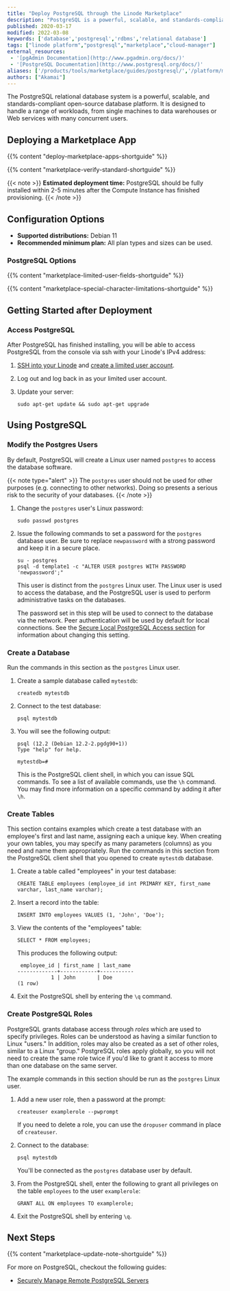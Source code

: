 ```yaml
---
title: "Deploy PostgreSQL through the Linode Marketplace"
description: "PostgreSQL is a powerful, scalable, and standards-compliant open-source database. Here''s how to easily deploy PostgreSQL using Marketplace Apps."
published: 2020-03-17
modified: 2022-03-08
keywords: ['database','postgresql','rdbms','relational database']
tags: ["linode platform","postgresql","marketplace","cloud-manager"]
external_resources:
 - '[pgAdmin Documentation](http://www.pgadmin.org/docs/)'
 - '[PostgreSQL Documentation](http://www.postgresql.org/docs/)'
aliases: ['/products/tools/marketplace/guides/postgresql/','/platform/marketplace/deploy-postresql-with-marketplace-apps/', '/platform/one-click/deploy-postresql-with-one-click-apps/', '/guides/deploy-postresql-with-one-click-apps/','/guides/deploy-postresql-with-marketplace-apps/','/guides/postgresql-marketplace-app/']
authors: ["Akamai"]
---
```


The PostgreSQL relational database system is a powerful, scalable, and standards-compliant open-source database platform. It is designed to handle a range of workloads, from single machines to data warehouses or Web services with many concurrent users.

## Deploying a Marketplace App

{{% content "deploy-marketplace-apps-shortguide" %}}

{{% content "marketplace-verify-standard-shortguide" %}}

{{< note >}}
**Estimated deployment time:** PostgreSQL should be fully installed within 2-5 minutes after the Compute Instance has finished provisioning.
{{< /note >}}

## Configuration Options

- **Supported distributions:** Debian 11
- **Recommended minimum plan:** All plan types and sizes can be used.

### PostgreSQL Options

{{% content "marketplace-limited-user-fields-shortguide" %}}

{{% content "marketplace-special-character-limitations-shortguide" %}}

## Getting Started after Deployment

### Access PostgreSQL

After PostgreSQL has finished installing, you will be able to access PostgreSQL from the console via ssh with your Linode's IPv4 address:

1.  [SSH into your Linode](/docs/products/compute/compute-instances/guides/set-up-and-secure/#connect-to-the-instance) and [create a limited user account](/docs/products/compute/compute-instances/guides/set-up-and-secure/#add-a-limited-user-account).

1.  Log out and log back in as your limited user account.

1.  Update your server:

        sudo apt-get update && sudo apt-get upgrade

## Using PostgreSQL

### Modify the Postgres Users

By default, PostgreSQL will create a Linux user named `postgres` to access the database software.

{{< note type="alert" >}}
The `postgres` user should not be used for other purposes (e.g. connecting to other networks). Doing so presents a serious risk to the security of your databases.
{{< /note >}}

1.  Change the `postgres` user's Linux password:

        sudo passwd postgres

2.  Issue the following commands to set a password for the `postgres` database user. Be sure to replace `newpassword` with a strong password and keep it in a secure place.

        su - postgres
        psql -d template1 -c "ALTER USER postgres WITH PASSWORD 'newpassword';"

    This user is distinct from the `postgres` Linux user. The Linux user is used to access the database, and the PostgreSQL user is used to perform administrative tasks on the databases.

    The password set in this step will be used to connect to the database via the network. Peer authentication will be used by default for local connections. See the [Secure Local PostgreSQL Access section](#secure-local-postgresql-access) for information about changing this setting.

### Create a Database

Run the commands in this section as the `postgres` Linux user.

1.  Create a sample database called `mytestdb`:

        createdb mytestdb

2.  Connect to the test database:

        psql mytestdb

3.  You will see the following output:

        psql (12.2 (Debian 12.2-2.pgdg90+1))
        Type "help" for help.

        mytestdb=#

    This is the PostgreSQL client shell, in which you can issue SQL commands. To see a list of available commands, use the `\h` command. You may find more information on a specific command by adding it after `\h`.

### Create Tables

This section contains examples which create a test database with an employee's first and last name, assigning each a unique key. When creating your own tables, you may specify as many parameters (columns) as you need and name them appropriately. Run the commands in this section from the PostgreSQL client shell that you opened to create `mytestdb` database.

1.  Create a table called "employees" in your test database:

        CREATE TABLE employees (employee_id int PRIMARY KEY, first_name varchar, last_name varchar);

2.  Insert a record into the table:

        INSERT INTO employees VALUES (1, 'John', 'Doe');

3.  View the contents of the "employees" table:

        SELECT * FROM employees;

    This produces the following output:

         employee_id | first_name | last_name
        -------------+------------+-----------
                   1 | John       | Doe
        (1 row)

4.  Exit the PostgreSQL shell by entering the `\q` command.

### Create PostgreSQL Roles

PostgreSQL grants database access through *roles* which are used to specify privileges. Roles can be understood as having a similar function to Linux "users." In addition, roles may also be created as a set of other roles, similar to a Linux "group." PostgreSQL roles apply globally, so you will not need to create the same role twice if you'd like to grant it access to more than one database on the same server.

The example commands in this section should be run as the `postgres` Linux user.

1.  Add a new user role, then a password at the prompt:

        createuser examplerole --pwprompt

    If you need to delete a role, you can use the `dropuser` command in place of `createuser`.

2.  Connect to the database:

        psql mytestdb

    You'll be connected as the `postgres` database user by default.

3.  From the PostgreSQL shell, enter the following to grant all privileges on the table `employees` to the user `examplerole`:

        GRANT ALL ON employees TO examplerole;

4.  Exit the PostgreSQL shell by entering `\q`.

## Next Steps

{{% content "marketplace-update-note-shortguide" %}}

For more on PostgreSQL, checkout the following guides:

- [Securely Manage Remote PostgreSQL Servers](/docs/guides/securely-manage-remote-postgresql-servers-with-pgadmin-on-macos-x/)
